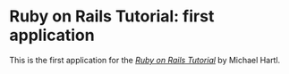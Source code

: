 # Ruby on Rails Tutorial: first application

This is the first application for the 
[*Ruby on Rails Tutorial*](http://railstutorial.org/)
by Michael Hartl.
